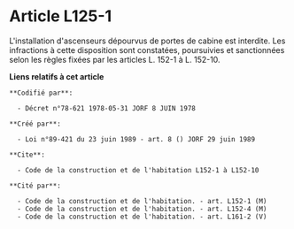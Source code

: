 # Article L125-1

L'installation d'ascenseurs dépourvus de portes de cabine est interdite. Les infractions à cette disposition sont constatées,
poursuivies et sanctionnées selon les règles fixées par les articles L. 152-1 à L. 152-10.

**Liens relatifs à cet article**

	**Codifié par**:

	  - Décret n°78-621 1978-05-31 JORF 8 JUIN 1978

	**Créé par**:

	  - Loi n°89-421 du 23 juin 1989 - art. 8 () JORF 29 juin 1989

	**Cite**:

	  - Code de la construction et de l'habitation L152-1 à L152-10

	**Cité par**:

	  - Code de la construction et de l'habitation. - art. L152-1 (M)
	  - Code de la construction et de l'habitation. - art. L152-4 (M)
	  - Code de la construction et de l'habitation. - art. L161-2 (V)
